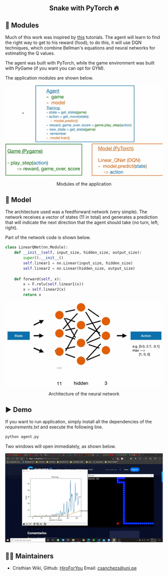 <h2 align="center">
<p>Snake with PyTorch 🔥</p>
</h2>

## 🐍 Modules
Much of this work was inspired by [this](https://youtu.be/PJl4iabBEz0) tutorials. The agent will learn to find the right way to get to his reward (food); to do this, it will use DQN techniques, which combine Bellman's equations and neural networks for estimating the Q values.


The agent was built with PyTorch, while the game environment was built with PyGame (if you want you can opt for GYM).

The application modules are shown below.

<p align="center">
  <img src="src/modules.png" />
  <p align="center">Modules of the application</p>
</p>

## 🧠 Model
The architecture used was a feedforward network (very simple). The network receives a vector of states (11 in total) and generates a prediction that will indicate the next direction that the agent should take (no turn, left, right). 

Part of the network code is shown below.

```python
class LinearQNet(nn.Module):
    def __init__(self, input_size, hidden_size, output_size):
        super().__init__()
        self.linear1 = nn.Linear(input_size, hidden_size)
        self.linear2 = nn.Linear(hidden_size, output_size)

    def forward(self, x):
        x = F.relu(self.linear1(x))
        x = self.linear2(x)
        return x
```

<p align="center">
  <img src="src/model.png" />
  <p align="center">Architecture of the neural network</p>
</p>

## ▶ Demo

If you want to run application, simply install all the dependencies of the *requirements.txt* and execute the following line.

```bash
python agent.py
```

Two windows will open immediately, as shown below.

<p align="center">
  <img src="./src/demo.gif" />
</p>

## 👨‍💻 Maintainers
* Cristhian Wiki, Github: [HiroForYou](https://github.com/HiroForYou) Email: csanchezs@uni.pe